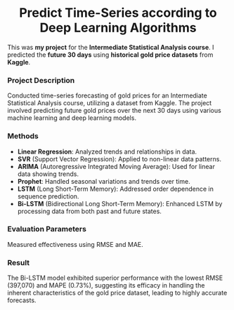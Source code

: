 <h1 align="center">Predict Time-Series according to Deep Learning Algorithms</h1>

This was **my project** for the **Intermediate Statistical Analysis course**. I predicted the **future 30 days** using **historical gold price datasets** from **Kaggle**.

### Project Description
Conducted time-series forecasting of gold prices for an Intermediate Statistical Analysis course, utilizing a dataset from Kaggle. The project involved predicting future gold prices over the next 30 days using various machine learning and deep learning models.

### Methods
- **Linear Regression**: Analyzed trends and relationships in data.
- **SVR** (Support Vector Regression): Applied to non-linear data patterns.
- **ARIMA** (Autoregressive Integrated Moving Average): Used for linear data showing trends.
- **Prophet**: Handled seasonal variations and trends over time.
- **LSTM** (Long Short-Term Memory): Addressed order dependence in sequence prediction.
- **Bi-LSTM** (Bidirectional Long Short-Term Memory): Enhanced LSTM by processing data from both past and future states.

### Evaluation Parameters
Measured effectiveness using RMSE and MAE.

### Result
The Bi-LSTM model exhibited superior performance with the lowest RMSE (397,070) and MAPE (0.73%), suggesting its efficacy in handling the inherent characteristics of the gold price dataset, leading to highly accurate forecasts.
